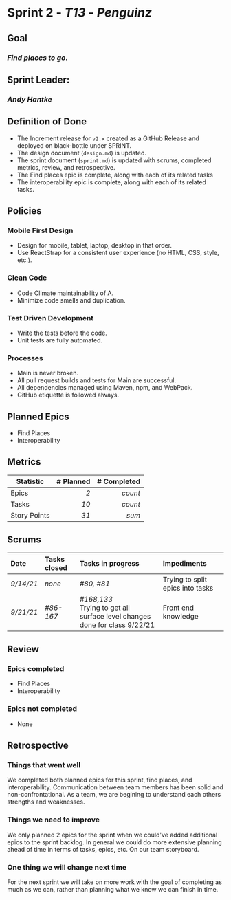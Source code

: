 # Sprint 2 - *T13* - *Penguinz*

## Goal
### *Find places to go.*

## Sprint Leader: 
### *Andy Hantke*

## Definition of Done

* The Increment release for `v2.x` created as a GitHub Release and deployed on black-bottle under SPRINT.
* The design document (`design.md`) is updated.
* The sprint document (`sprint.md`) is updated with scrums, completed metrics, review, and retrospective.
* The Find places epic is complete, along with each of its related tasks
* The interoperability epic is complete, along with each of its related tasks.

## Policies

### Mobile First Design
* Design for mobile, tablet, laptop, desktop in that order.
* Use ReactStrap for a consistent user experience (no HTML, CSS, style, etc.).

### Clean Code
* Code Climate maintainability of A.
* Minimize code smells and duplication.

### Test Driven Development
* Write the tests before the code.
* Unit tests are fully automated.

### Processes
* Main is never broken. 
* All pull request builds and tests for Main are successful.
* All dependencies managed using Maven, npm, and WebPack.
* GitHub etiquette is followed always.


## Planned Epics
* Find Places
* Interoperability

## Metrics

| Statistic | # Planned | # Completed |
| --- | ---: | ---: |
| Epics | *2* | *count* |
| Tasks |  *10*  | *count* | 
| Story Points |  *31*  | *sum* | 


## Scrums

| Date | Tasks closed  | Tasks in progress | Impediments |
| :--- | :--- | :--- | :--- |
| *9/14/21* | *none* | *#80, #81* | Trying to split epics into tasks | 
| *9/21/21* | *#86-167* | *#168,133* <br> Trying to get all surface level changes done for class 9/22/21 | Front end knowledge |


## Review

### Epics completed
* Find Places
* Interoperability

### Epics not completed
* None

## Retrospective

### Things that went well
We completed both planned epics for this sprint, find places, and interoperability.
Communication between team members has been solid and non-confrontational.
As a team, we are begining to understand each others strengths and weaknesses.

### Things we need to improve
We only planned 2 epics for the sprint when we could've added additional epics to the sprint backlog.
In general we could do more extensive planning ahead of time in terms of tasks, epics, etc. On our team storyboard.

### One thing we will change next time
For the next sprint we will take on more work with the goal of completing as much as we can, rather than planning what we know we can finish in time.
